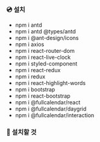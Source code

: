 ### 💿 설치

- npm i antd
- npm i antd @types/antd
- npm i @ant-design/icons
- npm i axios
- npm i react-router-dom
- npm i react-live-clock
- npm i styled-component
- npm i react-redux
- npm i redux
- npm i react-highlight-words
- npm i bootstrap
- npm i react-bootstrap
- npm i @fullcalendar/react
- npm i @fullcalendar/daygrid
- npm i @fullcalendar/interaction

### 📀 설치할 것